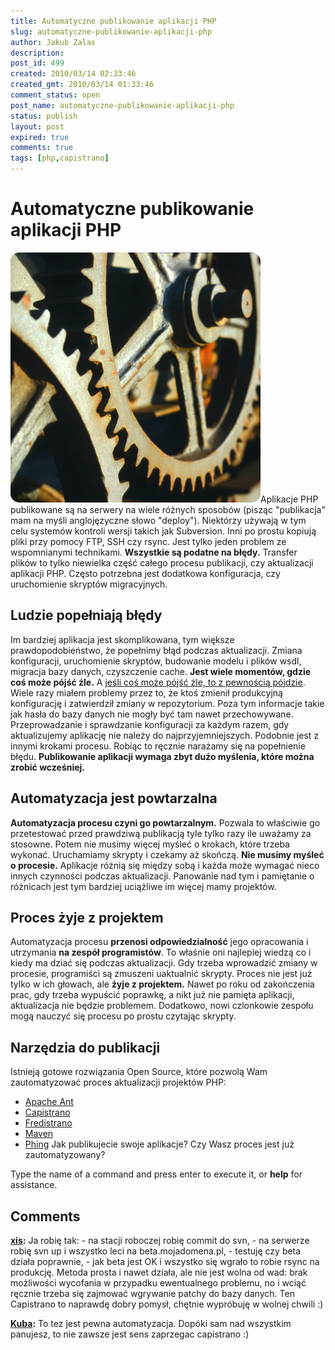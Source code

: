 ```yaml
---
title: Automatyczne publikowanie aplikacji PHP
slug: automatyczne-publikowanie-aplikacji-php
author: Jakub Zalas
description: 
post_id: 499
created: 2010/03/14 02:33:46
created_gmt: 2010/03/14 01:33:46
comment_status: open
post_name: automatyczne-publikowanie-aplikacji-php
status: publish
layout: post
expired: true
comments: true
tags: [php,capistrano]
---
```


<!--Aplikacje PHP publikowane są na serwery na wiele różnych sposobów (pisząc "publikacja" mam na myśli anglojęzyczne słowo "deploy"). Niektórzy używają w tym celu systemów kontroli wersji takich jak Subversion. Inni po prostu kopiują pliki przy pomocy FTP, SSH czy rsync. Jest tylko jeden problem ze wspomnianymi technikami. Wszystkie są podatne na błędy. Transfer plików to tylko niewielka część całego procesu publikacji, czy aktualizacji aplikacji PHP. Często potrzebna jest dodatkowa konfiguracja, czy uruchomienie skryptów migracyjnych.-->

# Automatyczne publikowanie aplikacji PHP

![Zębatki](/uploads/wp/2010/03/gears-400x400.png)Aplikacje PHP publikowane są na serwery na wiele różnych sposobów (pisząc "publikacja" mam na myśli anglojęzyczne słowo "deploy"). Niektórzy używają w tym celu systemów kontroli wersji takich jak Subversion. Inni po prostu kopiują pliki przy pomocy FTP, SSH czy rsync. Jest tylko jeden problem ze wspomnianymi technikami. **Wszystkie są podatne na błędy.** Transfer plików to tylko niewielka część całego procesu publikacji, czy aktualizacji aplikacji PHP. Często potrzebna jest dodatkowa konfiguracja, czy uruchomienie skryptów migracyjnych. 

## Ludzie popełniają błędy

Im bardziej aplikacja jest skomplikowana, tym większe prawdopodobieństwo, że popełnimy błąd podczas aktualizacji. Zmiana konfiguracji, uruchomienie skryptów, budowanie modelu i plików wsdl, migracja bazy danych, czyszczenie cache. **Jest wiele momentów, gdzie coś może pójść źle.** A [jeśli coś może pójść źle, to z pewnością pójdzie](http://pl.wikiquote.org/wiki/Prawa_Murphy'ego). Wiele razy miałem problemy przez to, że ktoś zmienił produkcyjną konfigurację i zatwierdził zmiany w repozytorium. Poza tym informacje takie jak hasła do bazy danych nie mogły być tam nawet przechowywane. Przeprowadzanie i sprawdzanie konfiguracji za każdym razem, gdy aktualizujemy aplikację nie należy do najprzyjemniejszych. Podobnie jest z innymi krokami procesu. Robiąc to ręcznie narażamy się na popełnienie błędu. **Publikowanie aplikacji wymaga zbyt dużo myślenia, które można zrobić wcześniej.**

## Automatyzacja jest powtarzalna

**Automatyzacja procesu czyni go powtarzalnym.** Pozwala to właściwie go przetestować przed prawdziwą publikacją tyle tylko razy ile uważamy za stosowne. Potem nie musimy więcej myśleć o krokach, które trzeba wykonać. Uruchamiamy skrypty i czekamy aż skończą. **Nie musimy myśleć o procesie.** Aplikacje różnią się między sobą i każda może wymagać nieco innych czynności podczas aktualizacji. Panowanie nad tym i pamiętanie o różnicach jest tym bardziej uciążliwe im więcej mamy projektów. 

## Proces żyje z projektem

Automatyzacja procesu **przenosi odpowiedzialność** jego opracowania i utrzymania **na zespół programistów**. To właśnie oni najlepiej wiedzą co i kiedy ma dziać się podczas aktualizacji. Gdy trzeba wprowadzić zmiany w procesie, programiści są zmuszeni uaktualnić skrypty. Proces nie jest już tylko w ich głowach, ale **żyje z projektem.** Nawet po roku od zakończenia prac, gdy trzeba wypuścić poprawkę, a nikt już nie pamięta aplikacji, aktualizacja nie będzie problemem. Dodatkowo, nowi czlonkowie zespołu mogą nauczyć się procesu po prostu czytając skrypty. 

## Narzędzia do publikacji

Istnieją gotowe rozwiązania Open Source, które pozwolą Wam zautomatyzować proces aktualizacji projektów PHP: 

  * [Apache Ant](http://ant.apache.org/)
  * [Capistrano](http://www.capify.org/)
  * [Fredistrano](http://code.google.com/p/fredistrano/)
  * [Maven](http://www.php-maven.org/)
  * [Phing](http://phing.info/)
Jak publikujecie swoje aplikacje? Czy Wasz proces jest już zautomatyzowany? 

Type the name of a command and press enter to execute it, or **help** for assistance.

## Comments

**[xis](#2991 "2010-03-15 03:31:29"):** Ja robię tak: \- na stacji roboczej robię commit do svn, \- na serwerze robię svn up i wszystko leci na beta.mojadomena.pl, \- testuję czy beta działa poprawnie, \- jak beta jest OK i wszystko się wgrało to robie rsync na produkcję. Metoda prosta i nawet działa, ale nie jest wolna od wad: brak możliwości wycofania w przypadku ewentualnego problemu, no i wciąć ręcznie trzeba się zajmować wgrywanie patchy do bazy danych. Ten Capistrano to naprawdę dobry pomysł, chętnie wypróbuję w wolnej chwili :)

**[Kuba](#2992 "2010-03-15 12:08:46"):** To tez jest pewna automatyzacja. Dopóki sam nad wszystkim panujesz, to nie zawsze jest sens zaprzegac capistrano :)

